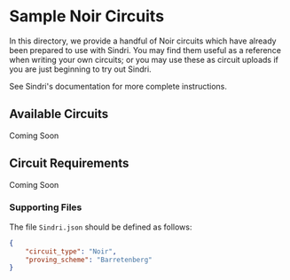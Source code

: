 # Sample Noir Circuits

In this directory, we provide a handful of Noir circuits which have already been prepared to use with Sindri. You may find them useful as a reference when writing your own circuits; or you may use these as circuit uploads if you are just beginning to try out Sindri.

See Sindri's documentation for more complete instructions. 

## Available Circuits

Coming Soon

## Circuit Requirements

Coming Soon

### Supporting Files
The file `Sindri.json` should be defined as follows:
```json
{
    "circuit_type": "Noir",
    "proving_scheme": "Barretenberg"
}
```